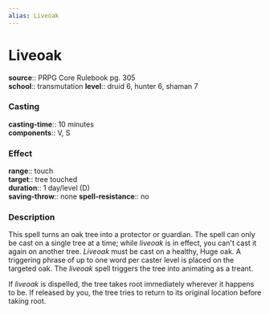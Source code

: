 ```yaml
---
alias: Liveoak
---
```


# Liveoak 

**source**:: PRPG Core Rulebook pg. 305  
**school**:: transmutation
**level**:: druid 6, hunter 6, shaman 7

### Casting 

**casting-time**:: 10 minutes  
**components**:: V, S

### Effect 

**range**:: touch  
**target**:: tree touched  
**duration**:: 1 day/level (D)  
**saving-throw**:: none
**spell-resistance**:: no

### Description 

This spell turns an oak tree into a protector or guardian. The spell can only be cast on a single tree at a time; while *liveoak* is in effect, you can't cast it again on another tree. *Liveoak* must be cast on a healthy, Huge oak. A triggering phrase of up to one word per caster level is placed on the targeted oak. The *liveoak* spell triggers the tree into animating as a treant.  
  
If *liveoak* is dispelled, the tree takes root immediately wherever it happens to be. If released by you, the tree tries to return to its original location before taking root.
